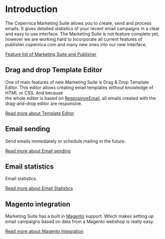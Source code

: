# Introduction

The Copernica Marketing Suite allows you to create, send and process emails. 
It gives detailed statistics of your recent email campaigns in a clear
and easy to use interface. The Marketing Suite is not feature complete yet, 
however we are working hard to incorporate all current features of publisher.copernica.com
and many new ones into our new interface.


[Feature list of Marketing Suite and Publisher](copernica-docs:MarketingSuite/feature-parity)

## Drag and drop Template Editor

One of main features of new Marketing Suite is Drag & Drop Template Editor. This
editor allows creating email templates without knowledge of HTML or CSS. And because  
the whole editor is based on [ResposinveEmail](http://www.responsiveemail.com),
all emails created with the drag-and-drop editor are responsive.

[Read more about Template Editor](copernica-docs:MarketingSuite/template-editor/introduction)

## Email sending

Send emails immediately or schedule mailing in the future.

[Read more about Email sending](copernica-docs:MarketingSuite/send-app/introduction)

## Email statistics

Email statistics.

[Read more about Email Statistics](copernica-docs:MarketingSuite/statistics/introduction)

## Magento integration

Marketing Suite has a built in [Magento](http://magento.com) support. Which makes setting
up email campaigns based on data from a Magento webshop is really easy.

[Read more about Magento Integration](copernica-docs:MarketingSuite/magento-integration/introduction)
